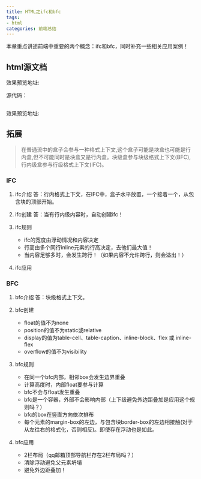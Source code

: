 ```yaml
---
title: HTML之ifc和bfc
tags:
- html
categories: 前端总结
---
```

本章重点讲述前端中重要的两个概念：ifc和bfc，同时补充一些相关应用案例！

## html源文档

效果预览地址:
<!-- more -->
源代码：
```bash

```
效果预览地址:

## 拓展

> 在普通流中的盒子会参与一种格式上下文,这个盒子可能是块盒也可能是行内盒,但不可能同时是块盒又是行内盒。块级盒参与块级格式上下文(BFC),行内级盒参与行级格式上下文(IFC)。

### IFC
1. ifc介绍
答：行内格式上下文，在IFC中，盒子水平放置，一个接着一个，从包含块的顶部开始。

2. ifc创建
答：当有行内级内容时，自动创建ifc！

3. ifc规则
    - ifc的宽度由浮动情况和内容决定
    - 行高由多个同行inline元素的行高决定，去他们最大值！
    - 当内容足够多时，会发生跨行！（如果内容不允许跨行，则会溢出！）

4. ifc应用

### BFC
1. bfc介绍
答：块级格式上下文。

2. bfc创建
    - float的值不为none
    - position的值不为static或relative
    - display的值为table-cell、table-caption、inline-block、flex 或 inline-flex
    - overflow的值不为visibility
    
3. bfc规则
    - 在同一个bfc内部，相邻box会发生边界重叠
    - 计算高度时，内部float要参与计算
    - bfc不会与float发生重叠
    - bfc是一个容器，外部不会影响内部（上下级避免外边距叠加是应用这个规则吗？）
    - bfc的box在竖直方向依次排布
    - 每个元素的margin-box的左边，与包含块border-box的左边相接触(对于从左往右的格式化，否则相反)。即使存在浮动也是如此。

4. bfc应用
    - 2栏布局（qq邮箱顶部导航栏存在2栏布局吗？）
    - 清除浮动避免父元素坍塌
    - 避免外边距叠加！
